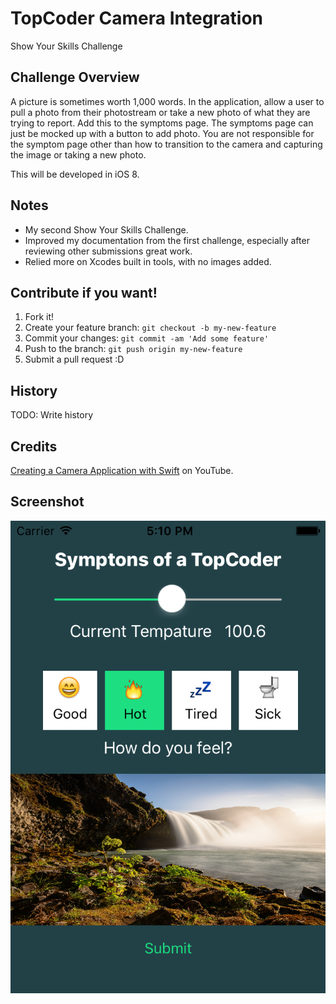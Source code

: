 # TopCoder Camera Integration
Show Your Skills Challenge

## Challenge Overview

A picture is sometimes worth 1,000 words.  In the application, allow a user to pull a photo from their photostream or take a new photo of what they are trying to report.  Add this to the symptoms page.  The symptoms page can just be mocked up with a button to add photo.  You are not responsible for the symptom page other than how to transition to the camera and capturing the image or taking a new photo.

This will be developed in iOS 8.


## Notes

- My second Show Your Skills Challenge.  
- Improved my documentation from the first challenge, especially after reviewing other submissions great work.
- Relied more on Xcodes built in tools, with no images added.



## Contribute if you want!

1. Fork it!
2. Create your feature branch: `git checkout -b my-new-feature`
3. Commit your changes: `git commit -am 'Add some feature'`
4. Push to the branch: `git push origin my-new-feature`
5. Submit a pull request :D

## History

TODO: Write history

## Credits

[Creating a Camera Application with Swift](https://youtu.be/GJFHWsbTvR8) on YouTube.

## Screenshot
![screenshot](https://github.com/endodoug/TopCoder-Camera-Integration/blob/master/images/Simulator%20Screen%20Shot%20Sep%2015%2C%202015%2C%205.10.52%20PM.png)


